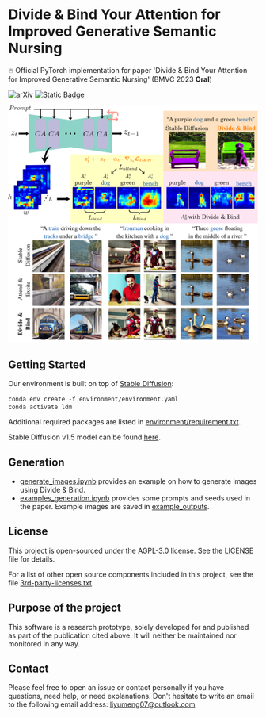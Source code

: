 

# Divide & Bind Your Attention for Improved Generative Semantic Nursing     

:fire:  Official PyTorch implementation for paper 'Divide & Bind Your Attention for Improved Generative Semantic Nursing' (BMVC 2023 **Oral**)


[![arXiv](https://img.shields.io/badge/arXiv-2210.10175-red)](https://arxiv.org/pdf/2307.10864.pdf)    [![Static Badge](https://img.shields.io/badge/Project%20Page-BMVC%20Oral-blue)](https://sites.google.com/view/divide-and-bind)


![overview](docs/overview.png)   
![teaser](docs/teaser.png)   


## Getting Started

Our environment is built on top of [Stable Diffusion](https://github.com/CompVis/stable-diffusion):
```
conda env create -f environment/environment.yaml  
conda activate ldm
```
Additional required packages are listed in [environment/requirement.txt](environment/requirement.txt).    

Stable Diffusion v1.5 model can be found [here](https://huggingface.co/runwayml/stable-diffusion-v1-5).

## Generation

 - [generate_images.ipynb](generate_images.ipynb) provides an example on how to generate images using Divide & Bind.
 -  [examples_generation.ipynb](examples_generation.ipynb) provides some prompts and seeds used in the paper. Example images are saved in [example_outputs](example_outputs).


## License

This project is open-sourced under the AGPL-3.0 license. See the
[LICENSE](LICENSE) file for details.

For a list of other open source components included in this project, see the
file [3rd-party-licenses.txt](3rd-party-licenses.txt).


## Purpose of the project

This software is a research prototype, solely developed for and published as
part of the publication cited above. It will neither be
maintained nor monitored in any way.


## Contact
Please feel free to open an issue or contact personally if you have questions, need help, or need explanations. Don't hesitate to write an email to the following email address:
liyumeng07@outlook.com  
